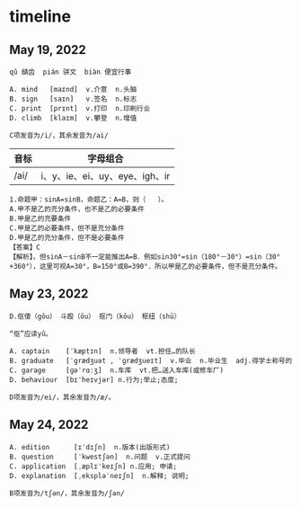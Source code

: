 # timeline

## May 19, 2022

```
qǔ 龋齿  pián 骈文  biàn 便宜行事
```

```
A. mind   [maɪnd]  v.介意  n.头脑
B. sign   [saɪn]   v.签名  n.标志
C. print  [prɪnt]  v.打印  n.印刷行业
D. climb  [klaɪm]  v.攀登  n.增值

C项发音为/i/，其余发音为/ai/
```
|音标|字母组合|
|---|---|
|/ai/|i、y、ie、ei、uy、eye、igh、ir|


```
1.命题甲：sinA=sinB，命题乙：A=B，则（   ）。
A.甲不是乙的充分条件，也不是乙的必要条件
B.甲是乙的充要条件
C.甲是乙的必要条件，但不是充分条件
D.甲是乙的充分条件，但不是必要条件
【答案】C
【解析】，但sinA－sinB不一定能推出A=B．例如sin30°=sin（180°－30°）=sin（30°+360°），这里可视A=30°，B=150°或B=390°．所以甲是乙的必要条件，但不是充分条件。
```

## May 23, 2022

```
D.伛偻（gōu） 斗殴（ōu） 抠门（kōu） 枢纽（shū）

“伛”应读yǔ。
```

```
A. captain    [ˈkæptɪn]  n.领导者  vt.担任…的队长
B. graduate   [ˈɡrædʒuət , ˈɡrædʒueɪt]  v.毕业  n.毕业生  adj.得学士称号的
C. garage     [ɡəˈrɑːʒ]  n.车库  vt.把…送入车库(或修车厂)
D. behaviour  [bɪˈheɪvjər] n.行为;举止;态度;

D项发音为/ei/，其余发音为/æ/。
```

## May 24, 2022

```
A. edition      [ɪˈdɪʃn]  n.版本(出版形式)
B. question     [ˈkwestʃən]  n.问题  v.正式提问
C. application  [ˌæplɪˈkeɪʃn] n.应用; 申请;
D. explanation  [ˌekspləˈneɪʃn]  n.解释; 说明;

B项发音为/tʃən/，其余发音为/ʃən/
```